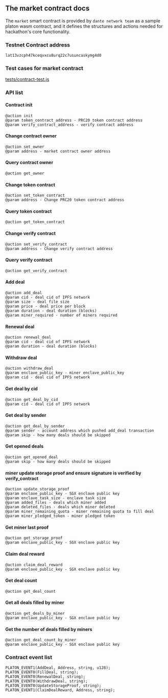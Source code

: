 ## The market contract docs

The `market` smart contract is provided by `dante network team` as a sample platon wasm contract, and it defines the structures and actions needed for hackathon's core functionality.

### Testnet Contract address
```
lat13vzcph47kceqvxcu8urq22c7usuncaskymg4d0
```

### Test cases for market contract
[tests/contract-test.js](../tests/contract-test.js)

### API list

#### Contract init 
```
@action init
@param token_contract_address - PRC20 token contract address
@param verify_contract_address - verify contract address
```

#### Change contract owner
```
@action set_owner
@param address - market contract owner address
```

#### Query contract owner
```
@action get_owner
```

#### Change token contract
```
@action set_token_contract
@param address - Change PRC20 token contract address
```

#### Query token contract 
```
@action get_token_contract
```

#### Change verify contract
```
@action set_verify_contract
@param address - Change verify contract address
```

#### Query verify contract
```
@action get_verify_contract
```

#### Add deal
```
@action add_deal
@param cid - deal cid of IPFS network
@param size - deal file size
@param price - deal price per block
@param duration - deal duration (blocks)
@param miner_required - number of miners required
```

#### Renewal deal
```
@action renewal_deal
@param cid - deal cid of IPFS network
@param duration - deal duration (blocks)
```

#### Withdraw deal
```
@action withdraw_deal
@param enclave_public_key - miner enclave_public_key
@param cid - deal cid of IPFS network
```

#### Get deal by cid
```
@action get_deal_by_cid
@param cid - deal cid of IPFS network
```

#### Get deal by sender
```
@action get_deal_by_sender
@param sender - account address which pushed add_deal transaction
@param skip - how many deals should be skipped
```

#### Get opened deals
```
@action get_opened_deal
@param skip - how many deals should be skipped
```

#### miner update storage proof and ensure signature is verified by verify_contract
```
@action update_storage_proof
@param enclave_public_key - SGX enclave public key
@param enclave_task_size - enclave task size
@param added_files - deals which miner added
@param deleted_files - deals which miner deleted
@param miner_remaining_quota - miner remaining quota to fill deal
@param miner_pledged_token - miner pledged token
```

#### Get miner last proof
```
@action get_storage_proof
@param enclave_public_key - SGX enclave public key
```

#### Claim deal reward
```
@action claim_deal_reward
@param enclave_public_key - SGX enclave public key
```

#### Get deal count
```
@action get_deal_count
```

#### Get all deals filled by miner
```
@action get_deals_by_miner
@param enclave_public_key - SGX enclave public key
```

#### Get the number of deals filled by miners
```
@action get_deal_count_by_miner
@param enclave_public_key - SGX enclave public key
```

### Contract event list

```
PLATON_EVENT1(AddDeal, Address, string, u128);
PLATON_EVENT0(FillDeal, string);
PLATON_EVENT0(RenewalDeal, string);
PLATON_EVENT0(WithdrawDeal, string);
PLATON_EVENT0(UpdateStorageProof, string);
PLATON_EVENT1(ClaimDealReward, Address, string);
```
